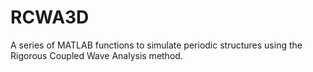 # RCWA3D
A series of MATLAB functions to simulate periodic structures using the Rigorous Coupled Wave Analysis method.
